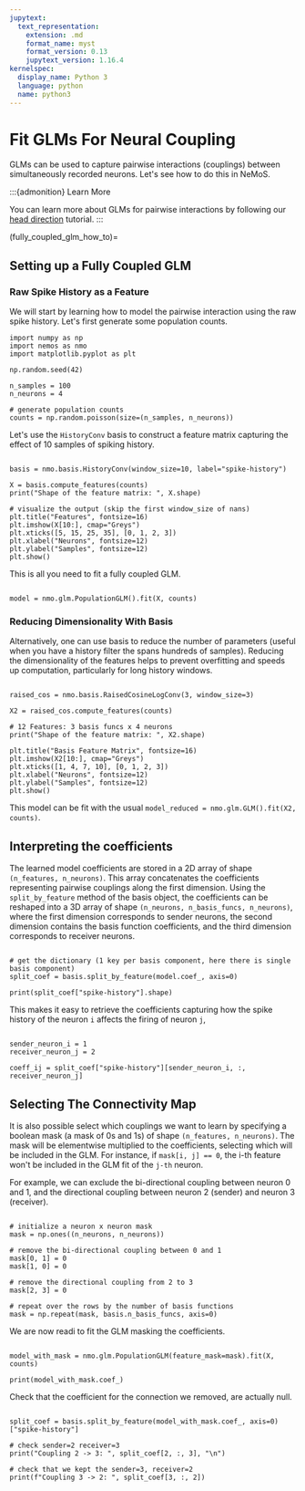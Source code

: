 ```yaml
---
jupytext:
  text_representation:
    extension: .md
    format_name: myst
    format_version: 0.13
    jupytext_version: 1.16.4
kernelspec:
  display_name: Python 3
  language: python
  name: python3
---
```


# Fit GLMs For Neural Coupling

GLMs can be used to capture pairwise interactions (couplings) between simultaneously recorded neurons. Let's see how to do this in NeMoS.

:::{admonition} Learn More

You can learn more about GLMs for pairwise interactions by following our [head direction](head-direction-tutorial) tutorial.
:::

(fully_coupled_glm_how_to)=
## Setting up a Fully Coupled GLM

### Raw Spike History as a Feature

We will start by learning how to model the pairwise interaction using the raw spike history. Let's first generate some 
population counts.

```{code-cell} ipython3
import numpy as np
import nemos as nmo
import matplotlib.pyplot as plt

np.random.seed(42)

n_samples = 100
n_neurons = 4

# generate population counts
counts = np.random.poisson(size=(n_samples, n_neurons))

```

Let's use the `HistoryConv` basis to construct a feature matrix capturing the effect of 10 samples of spiking history.

```{code-cell} ipython3

basis = nmo.basis.HistoryConv(window_size=10, label="spike-history")

X = basis.compute_features(counts)
print("Shape of the feature matrix: ", X.shape)

# visualize the output (skip the first window_size of nans)
plt.title("Features", fontsize=16)
plt.imshow(X[10:], cmap="Greys")
plt.xticks([5, 15, 25, 35], [0, 1, 2, 3])
plt.xlabel("Neurons", fontsize=12)
plt.ylabel("Samples", fontsize=12)
plt.show()
```

This is all you need to fit a fully coupled GLM.

```{code-cell} ipython3

model = nmo.glm.PopulationGLM().fit(X, counts)
```

### Reducing Dimensionality With Basis

Alternatively, one can use basis to reduce the number of parameters (useful when you have a history filter the spans hundreds of samples).
Reducing the dimensionality of the features helps to prevent overfitting and speeds up computation, particularly for long history windows.

```{code-cell} ipython3

raised_cos = nmo.basis.RaisedCosineLogConv(3, window_size=3)

X2 = raised_cos.compute_features(counts)

# 12 Features: 3 basis funcs x 4 neurons
print("Shape of the feature matrix: ", X2.shape)

plt.title("Basis Feature Matrix", fontsize=16)
plt.imshow(X2[10:], cmap="Greys")
plt.xticks([1, 4, 7, 10], [0, 1, 2, 3])
plt.xlabel("Neurons", fontsize=12)
plt.ylabel("Samples", fontsize=12)
plt.show()
```

This model can be fit with the usual `model_reduced = nmo.glm.GLM().fit(X2, counts)`.

## Interpreting the coefficients

The learned model coefficients are stored in a 2D array of shape `(n_features, n_neurons)`. This array concatenates the coefficients representing pairwise couplings along the first dimension. Using the `split_by_feature` method of the basis object, the coefficients can be reshaped into a 3D array of shape `(n_neurons, n_basis_funcs, n_neurons)`, where the first dimension corresponds to sender neurons, the second dimension contains the basis function coefficients, and the third dimension corresponds to receiver neurons.

```{code-cell} ipython3

# get the dictionary (1 key per basis component, here there is single basis component)
split_coef = basis.split_by_feature(model.coef_, axis=0)

print(split_coef["spike-history"].shape)
```

This makes it easy to retrieve the coefficients capturing how the spike history of the neuron `i` affects the firing of neuron `j`, 

```{code-cell} ipython3

sender_neuron_i = 1
receiver_neuron_j = 2

coeff_ij = split_coef["spike-history"][sender_neuron_i, :, receiver_neuron_j]

```


## Selecting The Connectivity Map

It is also possible select which couplings we want to learn by specifying a boolean mask (a mask of 0s and 1s) of shape `(n_features, n_neurons)`. The mask will be elementwise multiplied to the coefficients, selecting which will be included in the GLM.
For instance, if `mask[i, j] == 0`, the i-th feature won't be included in the GLM fit of the `j-th` neuron.

For example, we can exclude the bi-directional coupling between neuron 0 and 1, and the directional coupling between neuron 2 (sender) and neuron 3 (receiver).

```{code-cell} ipython3

# initialize a neuron x neuron mask
mask = np.ones((n_neurons, n_neurons))

# remove the bi-directional coupling between 0 and 1
mask[0, 1] = 0
mask[1, 0] = 0

# remove the directional coupling from 2 to 3
mask[2, 3] = 0

# repeat over the rows by the number of basis functions
mask = np.repeat(mask, basis.n_basis_funcs, axis=0)
```

We are now readi to fit the GLM masking the coefficients.

```{code-cell} ipython3

model_with_mask = nmo.glm.PopulationGLM(feature_mask=mask).fit(X, counts)

print(model_with_mask.coef_)

```

Check that the coefficient for the connection we removed, are actually null.

```{code-cell} ipython3

split_coef = basis.split_by_feature(model_with_mask.coef_, axis=0)["spike-history"]

# check sender=2 receiver=3
print("Coupling 2 -> 3: ", split_coef[2, :, 3], "\n")

# check that we kept the sender=3, receiver=2
print(f"Coupling 3 -> 2: ", split_coef[3, :, 2])
```




